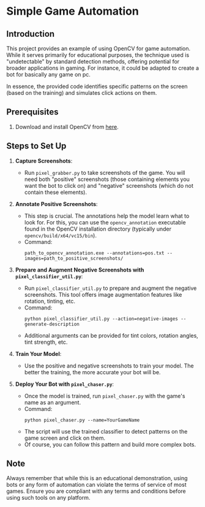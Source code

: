 # Simple Game Automation

## Introduction

This project provides an example of using OpenCV for game automation. While it serves primarily for educational purposes, the technique used is "undetectable" by standard detection methods, offering potential for broader applications in gaming. For instance, it could be adapted to create a bot for basically any game on pc.

In essence, the provided code identifies specific patterns on the screen (based on the training) and simulates click actions on them.

## Prerequisites

1. Download and install OpenCV from [here](https://github.com/opencv/opencv/releases).

## Steps to Set Up

1. **Capture Screenshots**: 
   - Run `pixel_grabber.py` to take screenshots of the game. You will need both "positive" screenshots (those containing elements you want the bot to click on) and "negative" screenshots (which do not contain these elements).

2. **Annotate Positive Screenshots**: 
   - This step is crucial. The annotations help the model learn what to look for. For this, you can use the `opencv_annotation` executable found in the OpenCV installation directory (typically under `opencv/build/x64/vc15/bin`).
   - Command: 
     ```
     path_to_opencv_annotation.exe --annotations=pos.txt --images=path_to_positive_screenshots/
     ```

3. **Prepare and Augment Negative Screenshots with `pixel_classifier_util.py`**:
   - Run `pixel_classifier_util.py` to prepare and augment the negative screenshots. This tool offers image augmentation features like rotation, tinting, etc.
   - Command:
     ```
     python pixel_classifier_util.py --action=negative-images --generate-description
     ```
   - Additional arguments can be provided for tint colors, rotation angles, tint strength, etc.

4. **Train Your Model**:
   - Use the positive and negative screenshots to train your model. The better the training, the more accurate your bot will be.

5. **Deploy Your Bot with `pixel_chaser.py`**:
   - Once the model is trained, run `pixel_chaser.py` with the game's name as an argument.
   - Command:
     ```
     python pixel_chaser.py --name=YourGameName
     ```
   - The script will use the trained classifier to detect patterns on the game screen and click on them.
   - Of course, you can follow this pattern and build more complex bots.

## Note

Always remember that while this is an educational demonstration, using bots or any form of automation can violate the terms of service of most games. Ensure you are compliant with any terms and conditions before using such tools on any platform.
